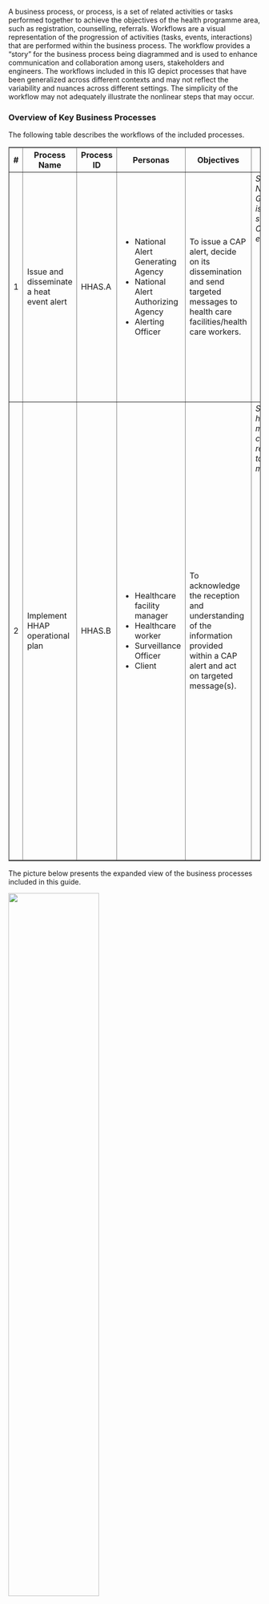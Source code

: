 A business process, or process, is a set of related activities or tasks 
performed together to achieve the objectives of the health programme area, 
such as registration, counselling, referrals. Workflows are a visual 
representation of the progression of activities (tasks, events, interactions) 
that are performed within the business process. The workflow provides a “story” 
for the business process being diagrammed and is used to enhance communication 
and collaboration among users, stakeholders and engineers. The workflows included in this IG depict processes that have been generalized across different contexts and may not reflect the variability and nuances across different settings. The simplicity of the workflow may not adequately illustrate the nonlinear steps that may occur.


### Overview of Key Business Processes 
The following table describes the workflows of the included processes. 

<table border="1" class="dataframe table table-striped table-bordered">
  <thead>
    <tr class="header">
      <th><strong>#</strong> </th>
      <th><strong>Process Name</strong> </th>
      <th><strong>Process ID</strong> </th>
      <th><strong>Personas</strong> </th>
      <th><strong>Objectives</strong> </th>
      <th><strong>Task set</strong> </th>
    </tr>
 </thead>
 <tbody>
    <tr class="odd">
      <td>1</td>
      <td>Issue and disseminate a heat event alert</td>
      <td>HHAS.A</td>
      <td>
        <ul>
            <li>National Alert Generating Agency</li>
            <li>National Alert Authorizing Agency</li>
            <li>Alerting Officer</li>
        </ul>
    </td>
      <td>To issue a CAP alert, decide on its dissemination  and send targeted messages to health care facilities/health care workers.</td>
      <td><i>Starting point: The National Alert Generating Agency issues and sends/publishes a CAP alert for a heat event.</i> <br>
    <ul>
        <li>Issue a heat event CAP alert</li>
        <li>Decide on alert dissemination authorization</li>
        <li>Review the system generated message(s)</li>
        <li>Review and validate the list of recipients</li>
        <li>Send targeted message(s)</li>
    </ul>
 </td>
    </tr>
     <tr class="odd">
      <td>2</td>
      <td>Implement HHAP operational plan</td>
      <td>HHAS.B</td>
      <td>
        <ul>
            <li>Healthcare facility manager</li>
            <li>Healthcare worker</li>
            <li>Surveillance Officer</li>
            <li>Client</li>
        </ul>
    </td>
      <td>To acknowledge the reception and understanding of the information provided within a CAP alert and act on targeted message(s).</td>
      <td><i>Starting point: The health facility manager/health care worker receives the targeted message(s).</i> <br>
    <ul>
    <li>Acknowledge the message(s) reception</li>
    <li>(Health facility manager)</i> Send message(s) to health-care workers</li>
    <li>(Health care worker)</i> Act on targeted message(s):</li>
        <ul>
            <li>Perform actions that reduce occupational heat stress;</li>
            <li>Evaluate client symptoms against case definition;</li>
            <li>Report cases that meet the heat-related case definition.</li>
        </ul>
    <li>(Surveillance officer)</i> Conduct heat event investigation <br>
    <li>(Surveillance officer)</i> Compile and submit heat event report <br>
    </ul>
 </td>
    </tr>
  </tbody>
</table>


The picture below presents the expanded view of the business processes included in this guide.


<img src="./All_processes_expanded_v4.svg" style="width:60%; align:center"/>
<br clear="all"/>

Notes: 
- "Issue HEAT-HEALTH action plan" and "Registration" sub-processes are linked to the overall HHAS process but are out of scope in this iteration (colored in purple in the diagram);
- The source file of the business processes designed for this guide can be downloaded [here](HHAS L2_BPMN files.zip).

#### A. Business process for issuing and disseminating a heat event alert

**Objective:** To issue a CAP alert, decide on its dissemination  and send targeted messages to health care facilities/health care workers.

**Notes and annotations:**

<ol>
  <li>Forecast an upcoming heat event
    <ul>
      <li>The National Alert Generating Agency uses climatological information and weather forecasts to identify upcoming heat events. Estimations concluding that predefined thresholds will be breached represent the trigger point for a HHAS workflow. The decision to issue or not a heat event alert should be determined from close collaboration of climate, weather, and health communities and policy developers and represents a judgment call of the group of people involved in the decision-making process.</li>
    </ul>
  </li>

  <li>Issue a heat event CAP alert (“Alert”)
    <ul>
      <li>The Alert originator issues a heat event alert in the form of a Common Alerting Protocol (CAP) alert;</li>
      <li>The Alert should follow a CAP format, which is an open, non-proprietary digital message format (RSS , ATOM , or MQTT ) for all types of alerts and notifications (Ref ITU CAP). CAP assists with clear quick action-oriented messaging through machine-to-machine dissemination and to a variety of partners and the public, through a generic XML format;</li>
      <li>One of the most used methods for disseminating CAP alerts is via the publish/subscribe mechanism, also known as CAP alert feeds. The subscribed actors, including the National Alert Authorizing Agency, can fetch the alert, usually via an alert aggregator service integrated into the HHAS solution;</li>
      <li>Beside the commonly used publish/subscribe mechanism for disseminating CAP alerts, other solutions can be implemented for delivering the CAP alerts (e.g. Mobile Alert Communication Management (mACM) IHE profile). The dissemination method and technology remain a decision to be made during implementation;</li>
      <li>Guidelines:
        <ul>
          <li>Common alerting protocol (CAP 1.2), ITU-T X.1303 bis<sup id="ref1"><a href="#fn1">1</a></sup>;</li>
          <li>Common Alerting Protocol Version 1.2, OASIS<sup id="ref2"><a href="#fn2">2</a></sup>;</li>
          <li>Common Policies and Practices (Version 03)<sup id="ref3"><a href="#fn3">3</a></sup>;</li>
          <li>Mobile Alert Communication Management (mACM) IHE profile<sup id="ref4"><a href="#fn4">4</a></sup>;</li>
        </ul>
      </li>
    </ul>
  </li>

  <li>Decide on Alert dissemination authorization
    <ul>
      <li>The National Alert Authorizing Agency decides if the alert needs to be disseminated to health care facilities and/or healthcare workers. If available, decision-support logic integrated into the HHAS can help with the decision-making process;</li>
      <li>The decision process to authorize a heat-event and the group or Agency tasked to abide by that authorization process, should be decided on and developed through a co-design approach. Co-design involves the collaboration and active participation of multiple groups in the collective development to meet the diverse needs of those likely to benefit from heat event and heat-health related warnings. Important groups involved in the co-design process would include, NHMS, health ministries and associated agencies, social services, the emergency services, environmental health policy- and decision-makers, representatives of specific target (heat vulnerable/at risk/indigenous) groups for warnings and the public;</li>
      <li>Based on the co-design process, the Alert Authorizing Agency should make an interpretation of the hazard forecasts and impact estimates. Contextual factors, such as concurrent hazards which may hamper the population's ability to adapt their behaviours or environments (e.g., wildfires), pressures on the delivery of health and social care services (e.g., COVID-19 pandemic) and other indirect factors that might determine the general level of heat-related vulnerability such as the cost of energy for cooling.</li>
    </ul>
  </li>

  <li>Dissemination to health-care workers authorized?
    <ul>
      <li>The Alert dissemination may be approved or disapproved;</li>
      <li>If approved, the system may include a confirmation of approval before further dissemination.</li>
    </ul>
  </li>

  <li>Review the system generated message(s)
    <ul>
      <li>Once approved, the HHAS enhances automatically the Alert content with guidance from the HHAP, based on pre-defined logic;</li>
      <li>The Alerting Officer receives a notification via the HHAS of a new Alert on subscribed CAP Feed and reviews the Alert, including the enhancements proposed by the HHAS.</li>
    </ul>
  </li>

  <li>Adaptation needed?
    <ul>
      <li>The Alerting Officer determines if any additional enhancements are required for needs contextualized to the regions of impact.</li>
    </ul>
  </li>

  <li>Determine if direct dissemination to health workers is necessary
    <ul>
      <li>The Alerting Officer follows the operational guidance from the local Heat Health Action Plan to determine if the alert must be sent directly to health care workers as well or only to healthcare facilities (health service managers).</li>
    </ul>
  </li>

  <li>Retrieve and review the list of recipients
    <ul>
      <li>The affected area indicated in the Alert is the main criterion used to determine who are the recipients of the message;</li>
      <li>The Alerting Officer identifies the impacted healthcare facility/healthcare workers through local mapping and healthcare registries;</li>
      <li>The HHAS can automatically retrieve the list of recipients from the health facilities registry and/or health workers registry if those are available and interoperable with the HHAS. The Alerting Officer can review and update the list, for example add or remove recipients, as necessary.</li>
    </ul>
  </li>

  <li>Send targeted message(s)
    <ul>
      <li>The Alert, containing targeted information, is sent to the health care facilities and/or health care workers via appropriate distribution mechanisms.</li>
    </ul>
  </li>

  <li>Targeted message(s) for health service managers sent</li>

  <li>Acknowledgment received for message(s) delivered to health service managers
    <ul>
      <li>The acknowledgement messages, sent via explicit acknowledgment actions or implicitly via system mechanisms, are received. This event closes the alert dissemination to health service managers workflow.</li>
    </ul>
  </li>

  <li>Targeted message(s) for health care workers sent</li>

  <li>Acknowledgment received for message(s) delivered to health care workers
    <ul>
      <li>The acknowledgement messages, sent via explicit acknowledgment actions or implicitly via system mechanisms, are received. This event closes the alert dissemination to health care workers workflow.</li>
    </ul>
  </li>

  <li>Generate targeted message(s) with extra guidance
    <ul>
      <li>The CAP message should be adapted based on the contextual factors of the heat event alert. In addition to the CAP standard elements (urgency, severity, certainty, etc.) included in the CAP alert provided by the Alert Generating Agency, contextualized details should be included, such as the potential impacts, disaggregated by vulnerable groups, and clear actions to reduce risk. Risk messaging can be co-developed in advance of a hazard with affected populations to help increase their preparation, based on the level of severity;</li>
      <li>Other improvements could include language adaptation or communication style of the healthcare facilities/workers, such as preference for adaptation measures;</li>
      <li>The resulting CAP message should be altered directly on the CAP Feed Service and maintain CAP message structure.</li>
    </ul>
  </li>
</ol>

<hr>

<section id="footnotes">
  
</section>

#### B. Business process for implementing HHAP operational plan

**Objective:** To acknowledge the reception and understanding of the information provided within a CAP alert and act on targeted message(s).

**Notes and annotations:**

<ol>
  <li>Receives targeted message(s) for healthcare facility mangers
    <ul>
      <li>The targeted message(s) with guidance based on the HHAP and any extra local specificity is received by the health service managers. The managers should thoughtfully assess whether all the actions suggested in the messages are appropriate for their specific work environments, prioritizing the health and wellbeing of both clients (or patients) and staff.</li>
    </ul>
  </li>

  <li>Acknowledgement sent for reception of targeted message(s) for managers
    <ul>
      <li>The acknowledgement can be done:<br>
        <ul>
          <li>formally, via an explicit action such as confirming the alert reception by clicking a button, a link or by sending an email, etc.;</li>
          <li>informally and automatically performed by the system, for example, through the “read receipt” mechanism.</li>
        </ul>
      </li>
    </ul>
  </li>

  <li>Send message(s) to healthcare workers
    <ul>
      <li>Message(s) is(are) disseminated to the front-line health workers for their action and follow-up, in accordance with HHAP operational plans;</li>
      <li>The guidance can include specific actions to be performed by the health care workers to reduce potential negative impacts for the health system clients and/or advice on how to avoid exposure to occupational heat stress.</li>
    </ul>
  </li>

  <li>Act on targeted message(s)
    <ul>
      <li>The health care workers who receive the targeted message(s) perform suggested actions to prepare for and respond to the heat event alert;</li>
      <li>In clinical settings, health care workers should apply clinical judgment to respond appropriately to each patient’s or client’s individual needs. They should understand the health risks associated with extreme heat and know how to take protective measures. If a patient or client appears to be at risk of overheating—such as living in an excessively hot room or home—health care workers should know what actions need to be performed to ensure their immediate safety.</li>
    </ul>
    <ol>
      <li>4.1 Perform actions that reduce occupational heat stress
        <ul>
          <li>The health workers are one of the risk groups exposed to occupational heat stress. The health worker should perform the necessary actions to mitigate the negative impact the heat event can have on their mental and physical health.</li>
        </ul>
      </li>
      <li>4.2 Evaluate client symptoms against case definition
        <ul>
          <li>The health worker evaluates the health status of clients presenting with a heat-related illness. The symptoms are evaluated against heat-related case definition used in the country or region;</li>
          <li>The health worker takes appropriate actions, according to the HHAP and other clinical guidance.</li>
          <li>Guidance:
            <ul>
              <li>Public health advice on preventing health effects of heat: new and updated information for different audiences<sup id="ref5"><a href="#fn5">5</a></sup>;</li>
              <li>Treatment and Prevention of Heat-Related Illness | New England Journal of Medicine.<sup id="ref6"><a href="#fn6">6</a></sup></li>
            </ul>
          </li>
        </ul>
      </li>
      <li>4.3 Is the definition of a heat-related case met?</li>
      <li>4.4 Report case
        <ul>
          <li>A case that meets the definition of a heat-related case is reported to the surveillance team;</li>
          <li>Reporting the cases related to a heat event should be done as soon as they are detected, to allow for a real-time syndromic surveillance. This leads to better response time and actions, for example the surveillance data (daily deaths, daily calls to health information lines, daily ambulance calls, daily emergency room visits, occupancy rate of emergency room beds, etc.) might show increases in morbidity and mortality which might result in a decision to increase the alert level;</li>
          <li>The reporting of heat-related cases should be done via the HHAS or other digital tools interoperable with the HHAS, such as dedicated surveillance modules.</li>
        </ul>
      </li>
      <li>4.5 Provide other relevant clinical services
        <ul>
          <li>The health worker might provide other relevant clinical and support services, including referrals, if the case is evaluated as not being a heat-related case. The services needed are specific to each client and clinical condition(s).</li>
        </ul>
      </li>
      <li>4.6 Continue HHAP response
        <ul>
          <li>The HHAP is followed and implemented for each heat event and heat season, until the deactivation point is reached. This usually happens after an assessment of criteria concluding that the meteorological and health conditions are no longer a threat;</li>
          <li>To account for any “lag effect” in health impacts and ensure that the deactivation of an alert is not premature, some communities continue heat-alert activities for a few days after extreme heat conditions expire.</li>
          <li>Guidance:
            <ul>
              <li>Heat-Health Alerting system: guidance for health and social care providers.<sup id="ref7"><a href="#fn7">7</a></sup></li>
              <li>Heat Alert and Response Systems to Protect Health: Best Practices Guidebook.<sup id="ref8"><a href="#fn8">8</a></sup></li>
            </ul>
          </li>
        </ul>
      </li>
    </ol>
  </li>

  <li>Threshold for heat-related cases breached?
    <ul>
      <li>The impact-based thresholds for heat-related cases are established based on health data reported by healthcare workers. Reaching a pre-determined threshold can be an important criterion when deciding if a heat event investigation needs to be performed. The threshold values should be defined according to country specific guidelines and guidance documents.</li>
    </ul>
  </li>

  <li>Conduct heat event investigation
    <ul>
      <li>The surveillance officer performs a heat event investigation, focusing on assessing the impact of the heat event on health and on the effectiveness of the HHAP implementation. The investigation may require the involvement and expertise of an epidemiologist specialised in heat-related cases;</li>
      <li>Potential indicators that could be included in the analysis:
        <ul>
          <li>number of daily heat-related deaths relative to historical baseline;</li>
          <li>number of daily emergency calls during the heat event;</li>
          <li>number of daily emergency room visits and hospitalizations during the heat event.</li>
        </ul>
      </li>
      <li>Guidance:
        <ul>
          <li>Heat Alert and Response Systems to Protect Health: Best Practices Guidebook.<sup id="ref8"><a href="#fn8">8</a></sup></li>
        </ul>
      </li>
    </ul>
  </li>

  <li>Compile and submit heat event report
    <ul>
      <li>The Surveillance Officer compiles and submits the heat event report based on the data reported by the healthcare workers and the heat event investigation conducted, if any. The reports inform further adjustments to the HHAP by providing relevant information for stakeholders, such as data that better explain the temperature-mortality relationships or the cost-effectiveness of interventions. The development of the HHAP is an iterative process that should include conclusions made based on surveillance and reporting data generated for past heat events;</li>
      <li>The quality of reports can be influenced by the capacity of the health system to deliver surveillance data.</li>
      <li>Guidance:
        <ul>
          <li>Heat Alert and Response Systems to Protect Health: Best Practices Guidebook.<sup id="ref8"><a href="#fn8">8</a></sup></li>
          <li>“9.4 Use of surveillance data and monitoring in HHAPs”, Heat and health in the WHO European Region: updated evidence for effective prevention.<sup id="ref9"><a href="#fn9">9</a></sup></li>
        </ul>
      </li>
    </ul>
  </li>

  <li>Receives targeted message(s) for healthcare workers
    <ul>
      <li>A trigger event for the implementation of the HHAP operational plan is the reception of targeted message(s) directly by the health care workers. This step implies that the message(s) is(are) directly disseminated to health care workers, without waiting for the information to be sent by the health service managers. This represents a streamlined workflow, based on strong DPI components and reliable distribution mechanisms.</li>
    </ul>
  </li>

  <li>Acknowledgment sent for reception of targeted message(s) for staff
    <ul>
      <li>The health care worker acknowledges the message reception. The acknowledgement can be done:
        <ul>
          <li>formally, via an explicit action such as confirming the message reception by clicking a button, a link or by sending an email, etc.;</li>
          <li>informally and automatically performed by the system, for example, through the “read receipt” mechanism.</li>
        </ul>
      </li>
    </ul>
  </li>

  <li>Experiences heat-related illness (2d-2w after alert is sent)
    <ul>
      <li>The heat event alert is sent in advance of the onset date of the heat wave. Therefore, there is usually a delay between the date when a heat event alert is received by the health workers and the first impact on the health system is perceived, for example when the clients start experiencing heat-related illnesses and present to healthcare facilities. This delay might represent a couple of days or weeks, depending on how much time in advance the heat event is forecasted and the alert is sent.</li>
    </ul>
  </li>
</ol>

<hr>
<p><b>References:</b></p>
<section id="footnotes">
  <p id="fn1"><sup>1</sup> <a href="https://www.itu.int/en/ITU-D/Emergency-Telecommunications/Documents/2020/T-REC-X.1303bis-201403-.pdf" target="_blank">SERIES X: DATA NETWORKS, OPEN SYSTEM COMMUNICATIONS AND SECURITY. Secure applications and services – Emergency communications. Common alerting protocol (CAP 1.2). Geneva: International Telecommunication Union; 2014</a> <a href="#ref1">↩</a></p>
  
  <p id="fn2"><sup>2</sup> <a href="https://docs.oasis-open.org/emergency/cap/v1.2/CAP-v1.2-os.html" target="_blank">Common Alerting Protocol Version 1.2, OASIS Standard</a> <a href="#ref2">↩</a></p>
  
  <p id="fn3"><sup>3</sup> <a href="https://docs.google.com/document/d/1h_6mtP8WMnyxKyzN_YTI4N2XR9QuTWs3/edit?pli=1&tab=t.0" target="_blank">Common Policies and Practices (Version 03)</a> <a href="#ref3">↩</a></p>
  
  <p id="fn4"><sup>4</sup> <a href="https://www.ihe.net/uploadedFiles/Documents/ITI/IHE_ITI_Suppl_mACM.pdf" target="_blank">Mobile Alert Communication Management (mACM) IHE profile</a> <a href="#ref4">↩</a></p>
  <p id="fn5"><sup>5</sup> <a href="https://iris.who.int/handle/10665/341580" target="_blank">Public health advice on preventing health effects of heat: new and updated information for different audiences. World Health Organization. Regional Office for Europe. 2011</a> <a href="#ref5">↩</a></p>
  
  <p id="fn6"><sup>6</sup> <a href="https://doi.org/10.1056/NEJMcp2210623" target="_blank">Treatment and Prevention of Heat-Related Illness. New England Journal of Medicine. Sorensen Cecilia, Hess Jeremy. 2022. doi: 10.1056/NEJMcp2210623</a> <a href="#ref6">↩</a></p>
  
  <p id="fn7"><sup>7</sup> <a href="https://www.gov.uk/guidance/heat-health-alerting-system-guidance-for-health-and-social-care-providers" target="_blank">Heat-Health Alerting system: guidance for health and social care providers. UK Health Security Agency. 2024</a> <a href="#ref7">↩</a></p>
  
  <p id="fn8"><sup>8</sup> <a href="https://www.canada.ca/content/dam/hc-sc/migration/hc-sc/ewh-semt/alt_formats/pdf/pubs/climat/response-intervention/response-intervention-eng.pdf" target="_blank">Heat Alert and Response Systems to Protect Health: Best Practices Guidebook. Health Canada, Water, Air and Climate Change Bureau Healthy Environments and Consumer Safety Branch. 2012</a> <a href="#ref8">↩</a></p>
  
  <p id="fn9"><sup>9</sup> <a href="https://iris.who.int/handle/10665/339462" target="_blank">Heat and health in the WHO European Region: updated evidence for effective prevention. World Health Organization. Regional Office for Europe. 2021</a> <a href="#ref9">↩</a></p>
</section>